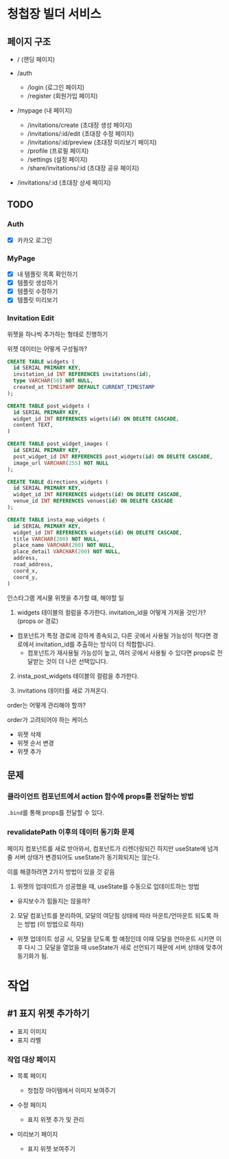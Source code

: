 # 청첩장 빌더 서비스

## 페이지 구조

- / (랜딩 페이지)

- /auth

  - /login (로그인 페이지)
  - /register (회원가입 페이지)

- /mypage (내 페이지)

  - /invitations/create (초대장 생성 페이지)
  - /invitations/:id/edit (초대장 수정 페이지)
  - /invitations/:id/preview (초대장 미리보기 페이지)
  - /profile (프로필 페이지)
  - /settings (설정 페이지)
  - /share/invitations/:id (초대장 공유 페이지)

- /invitations/:id (초대장 상세 페이지)

## TODO

### Auth

- [x] 카카오 로그인

### MyPage

- [x] 내 템플릿 목록 확인하기
- [x] 템플릿 생성하기
- [x] 템플릿 수정하기
- [x] 템플릿 미리보기

### Invitation Edit

위젯을 하나씩 추가하는 형태로 진행하기

위젯 데이터는 어떻게 구성될까?

```sql
CREATE TABLE widgets (
  id SERIAL PRIMARY KEY,
  invitation_id INT REFERENCES invitations(id),
  type VARCHAR(50) NOT NULL,
  created_at TIMESTAMP DEFAULT CURRENT_TIMESTAMP
);
```

```sql
CREATE TABLE post_widgets (
  id SERIAL PRIMARY KEY,
  widget_id INT REFERENCES wigets(id) ON DELETE CASCADE,
  content TEXT,
)
```

```sql
CREATE TABLE post_widget_images (
  id SERIAL PRIMARY KEY,
  post_widget_id INT REFERENCES post_widgets(id) ON DELETE CASCADE,
  image_url VARCHAR(255) NOT NULL
);
```

```sql
CREATE TABLE directions_widgets (
  id SERIAL PRIMARY KEY,
  widget_id INT REFERENCES widgets(id) ON DELETE CASCADE,
  venue_id INT REFERENCES venues(id) ON DELETE CASCADE
);
```

```sql
CREATE TABLE insta_map_widgets (
  id SERIAL PRIMARY KEY,
  widget_id INT REFERENCES widgets(id) ON DELETE CASCADE,
  title VARCHAR(200) NOT NULL,
  place_name VARCHAR(200) NOT NULL,
  place_detail VARCHAR(200) NOT NULL,
  address,
  road_address,
  coord_x,
  coord_y,
)
```

인스타그램 게시물 위젯을 추가할 떄, 해야할 일

1. widgets 테이블의 컬럼을 추가한다.
   invitation_id을 어떻게 가져올 것인가? (props or 경로)

- 컴포넌트가 특정 경로에 강하게 종속되고, 다른 곳에서 사용될 가능성이 적다면 경로에서 invitation_id를 추출하는 방식이 더 적합합니다.
  - 컴포넌트가 재사용될 가능성이 높고, 여러 곳에서 사용될 수 있다면 props로 전달받는 것이 더 나은 선택입니다.

2. insta_post_widgets 테이블의 컬럼을 추가한다.

3. invitations 데이터를 새로 가져온다.

order는 어떻게 관리해야 할까?

order가 고려되어야 하는 케이스

- 위젯 삭제
- 위젯 순서 변경
- 위젯 추가

## 문제

### 클라이언트 컴포넌트에서 action 함수에 props를 전달하는 방법

`.bind`를 통해 props를 전달할 수 있다.

### revalidatePath 이후의 데이터 동기화 문제

페이지 컴포넌트를 새로 받아와서, 컴포넌트가 리렌더링되긴 하지만 useState에 넘겨줄 서버 상태가 변경되어도 useState가 동기화되지는 않는다.

이를 해결하려면 2가지 방법이 있을 것 같음

1. 위젯의 업데이트가 성공했을 때, useState를 수동으로 업데이트하는 방법

- 유지보수가 힘들지는 않을까?

2. 모달 컴포넌트를 분리하여, 모달의 여닫힘 상태에 따라 마운트/언마운트 되도록 하는 방법 (이 방법으로 하자)

- 위젯 업데이트 성공 시, 모달을 닫도록 할 예정인데 이때 모달을 언마운트 시키면 이후 다시 그 모달을 열었을 때 useState가 새로 선언되기 때문에 서버 상태에 맞추어 동기화가 됨.

# 작업

## #1 표지 위젯 추가하기

- 표지 이미지
- 표지 라벨

### 작업 대상 페이지

- 목록 페이지

  - 청첩장 아이템에서 이미지 보여주기

- 수정 페이지

  - 표지 위젯 추가 및 관리

- 미리보기 페이지
  - 표지 위젯 보여주기
